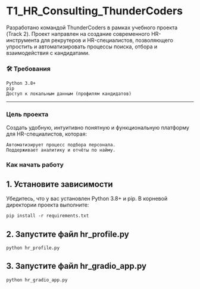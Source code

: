# T1_HR_Consulting_ThunderCoders

Разработано командой ThunderCoders в рамках учебного проекта (Track 2).
Проект направлен на создание современного HR-инструмента для рекрутеров и HR-специалистов, позволяющего упростить и автоматизировать процессы поиска, отбора и взаимодействия с кандидатами.

### 🛠 Требования

    Python 3.8+
    pip
    Доступ к локальным данным (профилям кандидатов)

---

### Цель проекта 

Создать удобную, интуитивно понятную и функциональную платформу для HR-специалистов, которая: 

    Автоматизирует процесс подбора персонала.
    Поддерживает аналитику и отчёты по найму.
     
### Как начать работу

## 1. Установите зависимости
Убедитесь, что у вас установлен Python 3.8+ и pip. В корневой директории проекта выполните:
```
pip install -r requirements.txt
```

## 2. Запустите файл hr_profile.py
```
python hr_profile.py
```

## 3. Запустите файл hr_gradio_app.py
```
python hr_gradio_app.py
```
